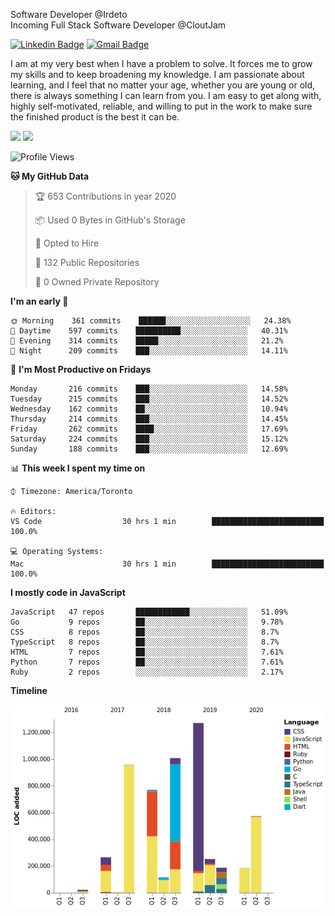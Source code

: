 Software Developer @Irdeto
<br />
Incoming Full Stack Software Developer @CloutJam

[![Linkedin Badge](https://img.shields.io/badge/-Jesse%20Okeya-6633cc?style=flat-square&logo=Linkedin&logoColor=white&link=https://www.linkedin.com/in/jesse-okeya-45a38510a/)](https://www.linkedin.com/in/jesse-okeya-45a38510a/) 
[![Gmail Badge](https://img.shields.io/badge/-jesseokeya@gmail.com-6633cc?style=flat-square&logo=Gmail&logoColor=white&link=mailto:jesseokeya@gmail.com)](mailto:jesseokeya@gmail.com)

I am at my very best when I have a problem to solve. It forces me to grow my skills and to keep broadening my knowledge. I am passionate about learning, and I feel that no matter your age, whether you are young or old, there is always something I can learn from you. I am easy to get along with, highly self-motivated, reliable, and willing to put in the work to make sure the finished product is the best it can be.

![](https://github-readme-stats.vercel.app/api?username=jesseokeya&show_icons=true&theme=radical) ![](https://github-readme-stats.vercel.app/api/top-langs/?username=jesseokeya&layout=compact&theme=radical)

<!--START_SECTION:waka-->
![Profile Views](http://img.shields.io/badge/Profile%20Views-229-blue)

**🐱 My GitHub Data** 

> 🏆 653 Contributions in year 2020
 > 
> 📦 Used 0 Bytes in GitHub's Storage 
 > 
> 💼 Opted to Hire
 > 
> 📜 132 Public Repositories 
 > 
> 🔑 0 Owned Private Repository 
 > 
**I'm an early 🐤** 

```text
🌞 Morning    361 commits    ██████░░░░░░░░░░░░░░░░░░░   24.38% 
🌆 Daytime    597 commits    ██████████░░░░░░░░░░░░░░░   40.31% 
🌃 Evening    314 commits    █████░░░░░░░░░░░░░░░░░░░░   21.2% 
🌙 Night      209 commits    ███░░░░░░░░░░░░░░░░░░░░░░   14.11%

```
📅 **I'm Most Productive on Fridays** 

```text
Monday       216 commits    ███░░░░░░░░░░░░░░░░░░░░░░   14.58% 
Tuesday      215 commits    ███░░░░░░░░░░░░░░░░░░░░░░   14.52% 
Wednesday    162 commits    ██░░░░░░░░░░░░░░░░░░░░░░░   10.94% 
Thursday     214 commits    ███░░░░░░░░░░░░░░░░░░░░░░   14.45% 
Friday       262 commits    ████░░░░░░░░░░░░░░░░░░░░░   17.69% 
Saturday     224 commits    ███░░░░░░░░░░░░░░░░░░░░░░   15.12% 
Sunday       188 commits    ███░░░░░░░░░░░░░░░░░░░░░░   12.69%

```


📊 **This week I spent my time on** 

```text
⌚︎ Timezone: America/Toronto

🔥 Editors: 
VS Code                  30 hrs 1 min        █████████████████████████   100.0%

💻 Operating Systems: 
Mac                      30 hrs 1 min        █████████████████████████   100.0%

```

**I mostly code in JavaScript** 

```text
JavaScript   47 repos       ████████████░░░░░░░░░░░░░   51.09% 
Go           9 repos        ██░░░░░░░░░░░░░░░░░░░░░░░   9.78% 
CSS          8 repos        ██░░░░░░░░░░░░░░░░░░░░░░░   8.7% 
TypeScript   8 repos        ██░░░░░░░░░░░░░░░░░░░░░░░   8.7% 
HTML         7 repos        ██░░░░░░░░░░░░░░░░░░░░░░░   7.61% 
Python       7 repos        ██░░░░░░░░░░░░░░░░░░░░░░░   7.61% 
Ruby         2 repos        ░░░░░░░░░░░░░░░░░░░░░░░░░   2.17%

```


**Timeline**

![Chart not found](https://github.com/jesseokeya/jesseokeya/blob/master/charts/bar_graph.png) 


<!--END_SECTION:waka-->
